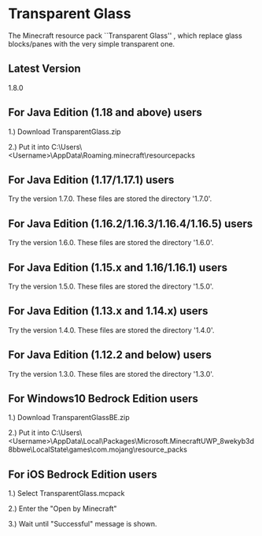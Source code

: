 # Transparent Glass
The Minecraft resource pack ``Transparent Glass'' , which replace glass blocks/panes with the very simple transparent one.

## Latest Version
1.8.0

## For Java Edition (1.18 and above) users
1.) Download TransparentGlass.zip

2.) Put it into C:\Users\\\<Username\>\AppData\Roaming\.minecraft\resourcepacks

## For Java Edition (1.17/1.17.1) users
Try the version 1.7.0. These files are stored the directory '1.7.0'.

## For Java Edition (1.16.2/1.16.3/1.16.4/1.16.5) users
Try the version 1.6.0. These files are stored the directory '1.6.0'.

## For Java Edition (1.15.x and 1.16/1.16.1) users
Try the version 1.5.0. These files are stored the directory '1.5.0'.

## For Java Edition (1.13.x and 1.14.x) users
Try the version 1.4.0. These files are stored the directory '1.4.0'.

## For Java Edition (1.12.2 and below) users
Try the version 1.3.0. These files are stored the directory '1.3.0'.

## For Windows10 Bedrock Edition users
1.) Download TransparentGlassBE.zip

2.) Put it into C:\Users\\\<Username\>\AppData\Local\Packages\Microsoft.MinecraftUWP_8wekyb3d8bbwe\LocalState\games\com.mojang\resource_packs

## For iOS Bedrock Edition users
1.) Select TransparentGlass.mcpack

2.) Enter the "Open by Minecraft"

3.) Wait until "Successful" message is shown.
